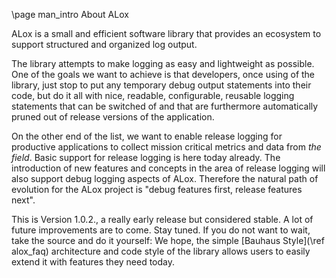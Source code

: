 ﻿\page man_intro	About ALox


ALox is a small and efficient software library that provides an ecosystem to support structured and organized 
log output.

The library attempts to make logging as easy and lightweight as possible. One of the goals
we want to achieve is that developers, once using  of the library, just stop to put any temporary debug output
statements into their code, but do it all with nice, readable, configurable, reusable logging statements
that can be switched of and that are furthermore automatically pruned out of release versions of
the application.

On the other end of the list, we want to enable release logging for productive applications to collect
mission critical metrics and data from *the field*.
Basic support for release logging is here today already. The introduction of new features and concepts
in the area of release logging will also support debug logging aspects of ALox. Therefore the natural path
of evolution for the ALox project is "debug features first, release features next".

This is Version 1.0.2., a really early release but considered stable. A lot of future improvements are to come. 
Stay tuned. If you do not want to wait, take the source and do  it yourself: We hope, the simple [Bauhaus Style](\ref alox_faq)
architecture and code style  of the library allows users to easily extend it with features they 
need today.




